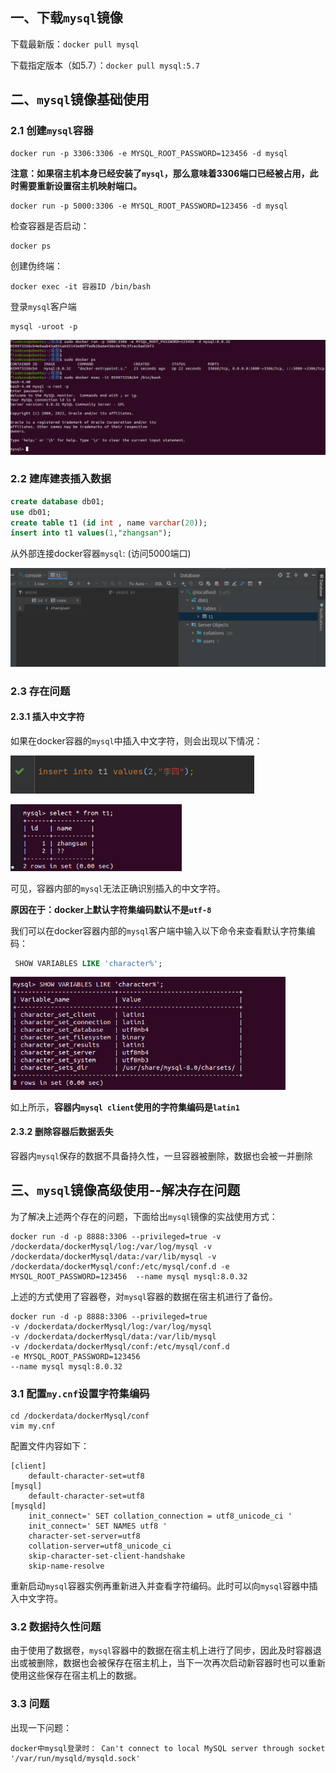 ## 一、下载`mysql`镜像

下载最新版：`docker pull mysql`

下载指定版本（如5.7）：`docker pull mysql:5.7`

## 二、`mysql`镜像基础使用

### 2.1 创建`mysql`容器

```
docker run -p 3306:3306 -e MYSQL_ROOT_PASSWORD=123456 -d mysql
```

**注意：如果宿主机本身已经安装了`mysql`，那么意味着3306端口已经被占用，此时需要重新设置宿主机映射端口。**

```
docker run -p 5000:3306 -e MYSQL_ROOT_PASSWORD=123456 -d mysql
```

检查容器是否启动：

```
docker ps
```

创建伪终端：

```
docker exec -it 容器ID /bin/bash
```

登录`mysql`客户端

```
mysql -uroot -p
```

<img src="11.docker安装mysql.assets/image-20230201105023135.png" alt="image-20230201105023135" style="zoom:67%;" />

### 2.2 建库建表插入数据

```sql
create database db01;
use db01;
create table t1 (id int , name varchar(20));
insert into t1 values(1,"zhangsan");
```

从外部连接docker容器`mysql`: (访问5000端口)

<img src="11.docker安装mysql.assets/image-20230201105917127.png" alt="image-20230201105917127" style="zoom:67%;" />

### 2.3 存在问题

#### 2.3.1 插入中文字符

如果在docker容器的`mysql`中插入中文字符，则会出现以下情况：

![image-20230201110151429](11.docker安装mysql.assets/image-20230201110151429.png)

<img src="11.docker安装mysql.assets/image-20230201110204644.png" alt="image-20230201110204644" style="zoom:67%;" />

可见，容器内部的`mysql`无法正确识别插入的中文字符。

**原因在于：docker上默认字符集编码默认不是`utf-8`**

我们可以在docker容器内部的`mysql`客户端中输入以下命令来查看默认字符集编码：

```sql
 SHOW VARIABLES LIKE 'character%';
```

<img src="11.docker安装mysql.assets/image-20230201110410005.png" alt="image-20230201110410005" style="zoom: 67%;" />

如上所示，**容器内`mysql client`使用的字符集编码是`latin1`**

#### 2.3.2 删除容器后数据丢失

容器内`mysql`保存的数据不具备持久性，一旦容器被删除，数据也会被一并删除



## 三、`mysql`镜像高级使用--解决存在问题

为了解决上述两个存在的问题，下面给出`mysql`镜像的实战使用方式：

```
docker run -d -p 8888:3306 --privileged=true -v /dockerdata/dockerMysql/log:/var/log/mysql -v /dockerdata/dockerMysql/data:/var/lib/mysql -v /dockerdata/dockerMysql/conf:/etc/mysql/conf.d -e MYSQL_ROOT_PASSWORD=123456  --name mysql mysql:8.0.32
```

上述的方式使用了容器卷，对`mysql`容器的数据在宿主机进行了备份。

```
docker run -d -p 8888:3306 --privileged=true 
-v /dockerdata/dockerMysql/log:/var/log/mysql 
-v /dockerdata/dockerMysql/data:/var/lib/mysql 
-v /dockerdata/dockerMysql/conf:/etc/mysql/conf.d
-e MYSQL_ROOT_PASSWORD=123456  
--name mysql mysql:8.0.32
```

### 3.1 配置`my.cnf`设置字符集编码

```shell
cd /dockerdata/dockerMysql/conf
vim my.cnf
```

配置文件内容如下：

```
[client]
	default-character-set=utf8
[mysql]
	default-character-set=utf8
[mysqld]
	init_connect=' SET collation_connection = utf8_unicode_ci '
	init_connect=' SET NAMES utf8 '
	character-set-server=utf8
	collation-server=utf8_unicode_ci 
	skip-character-set-client-handshake 
	skip-name-resolve
```

重新启动`mysql`容器实例再重新进入并查看字符编码。此时可以向`mysql`容器中插入中文字符。

### 3.2 数据持久性问题

由于使用了数据卷，`mysql`容器中的数据在宿主机上进行了同步，因此及时容器退出或被删除，数据也会被保存在宿主机上，当下一次再次启动新容器时也可以重新使用这些保存在宿主机上的数据。





### 3.3 问题

出现一下问题：

```
docker中mysql登录时： Can't connect to local MySQL server through socket '/var/run/mysqld/mysqld.sock'
```

